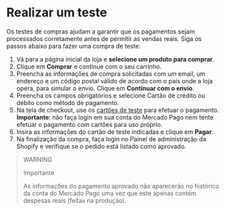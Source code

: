 # Realizar um teste

Os testes de compras ajudam a garantir que os pagamentos sejam processados corretamente antes de permitir as vendas reais. Siga os passos abaixo para fazer uma compra de teste:

1. Vá para a página inicial da loja e **selecione um produto para comprar**.
2. Clique em **Comprar** e continue com o seu carrinho.
3. Preencha as informações de compra solicitadas com um email, um endereço e um código postal válido de acordo com o país onde a loja opera, para simular o envio. Clique em **Continuar com o envio**.
4. Preencha os campos obrigatórios e selecione Cartão de crédito ou débito como método de pagamento.
5. Na tela de checkout, use os [cartões de teste](/developers/pt/docs/shopify/test-cards) para efetuar o pagamento. **Importante**: não faça login em sua conta do Mercado Pago nem tente efetuar o pagamento com cartões para uso próprio.
6. Insira as informações do cartão de teste indicadas e clique em **Pagar**.
7. Na finalização da compra, faça login no Painel de administração da Shopify e verifique se o pedido está listado como aprovado.

> WARNING
>
> Importante
>
> As informações do pagamento aprovado não aparecerão no histórico da conta do Mercado Pago uma vez que este apenas contém despesas reais (feitas na produção).

